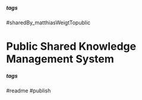 ##### tags
#sharedBy_matthiasWeigtTopublic
# Public Shared Knowledge Management System
##### tags
#readme
#publish